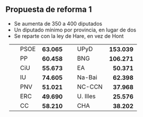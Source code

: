 Propuesta de reforma 1
----------------------

<div class="reformrules">
<ul>
<li>Se aumenta de 350 a 400 diputados</li>
<li>Un diputado mínimo por provincia, en lugar de dos</li>
<li>Se reparte con la ley de Hare, en vez de Hont</li>
</ul>
<table style="margin: 5px 10px;">
<tr>
<td style="padding-left: 30px;"> PSOE    </td> <td style="font-weight: bold; text-align: right; padding: 0 10px;"> 63.065 </td> 
<td style="padding-left: 30px;"> UPyD    </td> <td style="font-weight: bold; text-align: right; padding: 0 10px;"> 153.039</td>
</tr>
<tr>
<td style="padding-left: 30px;"> PP      </td> <td style="font-weight: bold; text-align: right; padding: 0 10px;"> 60.458 </td>
<td style="padding-left: 30px;"> BNG     </td> <td style="font-weight: bold; text-align: right; padding: 0 10px;"> 106.271</td>
</tr>
<tr>
<td style="padding-left: 30px;"> CiU     </td> <td style="font-weight: bold; text-align: right; padding: 0 10px;"> 55.673 </td>
<td style="padding-left: 30px;"> EA     </td> <td style="font-weight: bold; text-align: right; padding: 0 10px;"> 50.371 </td>
</tr>
<tr>
<td style="padding-left: 30px;"> IU      </td> <td style="font-weight: bold; text-align: right; padding: 0 10px;"> 74.605</td>
<td style="padding-left: 30px;"> Na-Bai  </td> <td style="font-weight: bold; text-align: right; padding: 0 10px;"> 62.398 </td>
</tr>
<tr>
<td style="padding-left: 30px;"> PNV </td> <td style="font-weight: bold; text-align: right; padding: 0 10px;"> 51.021 </td>
<td style="padding-left: 30px;"> NC-CCN     </td> <td style="font-weight: bold; text-align: right; padding: 0 10px;"> 37.968 </td>
</tr>
<tr>
<td style="padding-left: 30px;"> ERC     </td> <td style="font-weight: bold; text-align: right; padding: 0 10px;"> 49.690 </td>
<td style="padding-left: 30px;"> U. Illes     </td> <td style="font-weight: bold; text-align: right; padding: 0 10px;"> 25.576 </td>
</tr>
<tr>
<td style="padding-left: 30px;"> CC  </td> <td style="font-weight: bold; text-align: right; padding: 0 10px;"> 58.210 </td>
<td style="padding-left: 30px;"> CHA     </td> <td style="font-weight: bold; text-align: right; padding: 0 10px;"> 38.202 </td>
</tr>
</table>
</div>
<div id="reform1conclusions"></div>

